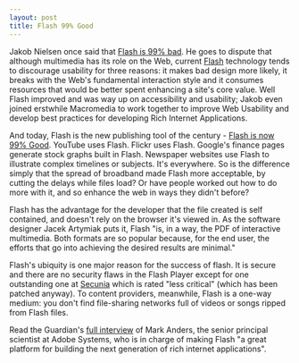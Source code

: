 ```yaml
---
layout: post
title: Flash 99% Good
---
```


Jakob Nielsen once said that <a href="http://www.useit.com/alertbox/20001029.html">Flash is 99% bad</a>. He goes to dispute that although multimedia has its role on the Web, current <a href="http://www.adobe.com/go/flash/">Flash</a> technology tends to discourage usability for three reasons: it makes bad design more likely, it breaks with the Web's fundamental interaction style and it consumes resources that would be better spent enhancing a site's core value. Well Flash improved and was way up on accessibility and usability; Jakob even joined erstwhile Macromedia to work together to improve Web Usability and develop best practices for developing Rich Internet Applications.

And today, Flash is the new publishing tool of the century - <a href="http://technology.guardian.co.uk/weekly/story/0,,2049777,00.html">Flash is now 99% Good</a>. YouTube uses Flash. Flickr uses Flash. Google's finance pages generate stock graphs built in Flash. Newspaper websites use Flash to illustrate complex timelines or subjects. It's everywhere. So is the difference simply that the spread of broadband made Flash more acceptable, by cutting the delays while files load? Or have people worked out how to do more with it, and so enhance the web in ways they didn't before?

Flash has the advantage for the developer that the file created is self contained, and doesn't rely on the browser it's viewed in. As the software designer Jacek Artymiak puts it, Flash "is, in a way, the PDF of interactive multimedia. Both formats are so popular because, for the end user, the efforts that go into achieving the desired results are minimal."

Flash's ubiquity is one major reason for the success of flash. It is secure and there are no security flaws in the Flash Player except for one outstanding one at <a href="http://secunia.com/advisories/22467/">Secunia</a> which is rated "less critical" (which has been patched anyway).  To content providers, meanwhile, Flash is a one-way medium: you don't find file-sharing networks full of videos or songs ripped from Flash files.

Read the Guardian's <a href="http://technology.guardian.co.uk/weekly/story/0,,2049777,00.html">full interview</a> of Mark Anders, the senior principal scientist at Adobe Systems, who is in charge of making Flash "a great platform for building the next generation of rich internet applications".
